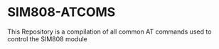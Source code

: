 # SIM808-ATCOMS
This Repository is a compilation of all common AT commands used to control the SIM808 module

